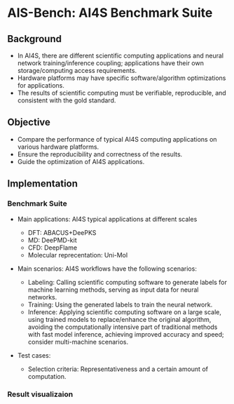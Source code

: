 # AIS-Bench: AI4S Benchmark Suite

## Background

- In AI4S, there are different scientific computing applications and neural network training/inference coupling; applications have their own storage/computing access requirements.
- Hardware platforms may have specific software/algorithm optimizations for applications.
- The results of scientific computing must be verifiable, reproducible, and consistent with the gold standard.

## Objective

- Compare the performance of typical AI4S computing applications on various hardware platforms.
- Ensure the reproducibility and correctness of the results.
- Guide the optimization of AI4S applications.

## Implementation

### Benchmark Suite

- Main applications: AI4S typical applications at different scales
  - DFT: ABACUS+DeePKS
  - MD: DeePMD-kit
  - CFD: DeepFlame
  - Molecular reprecentation: Uni-Mol

- Main scenarios: AI4S workflows have the following scenarios:
  - Labeling: Calling scientific computing software to generate labels for machine learning methods, serving as input data for neural networks.
  - Training: Using the generated labels to train the neural network.
  - Inference: Applying scientific computing software on a large scale, using trained models to replace/enhance the original algorithm, avoiding the computationally intensive part of traditional methods with fast model inference, achieving improved accuracy and speed; consider multi-machine scenarios.

- Test cases:
  - Selection criteria: Representativeness and a certain amount of computation.

### Result visualizaion
